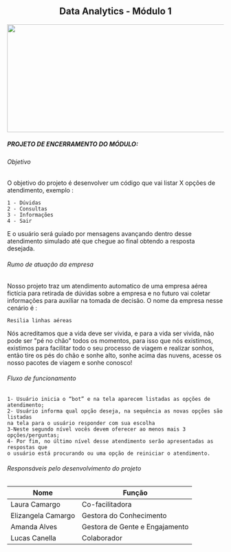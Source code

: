 ## <center>Data Analytics - Módulo 1</center>

<img src="https://scontent.fcgh57-1.fna.fbcdn.net/v/t1.6435-9/70474925_110913430306140_4230531327587254272_n.png?_nc_cat=108&ccb=1-7&_nc_sid=09cbfe&_nc_ohc=4I8Qkl4P6wsAX_0NJGE&_nc_ht=scontent.fcgh57-1.fna&oh=00_AT8LXcDS6G_J3w5Y0LjU__QM3O8s68J04eWsXLoqxLuhJg&oe=62D477D6" width="5000" height="250" />

##### PROJETO DE ENCERRAMENTO DO MÓDULO:

###### Objetivo
O objetivo do projeto é desenvolver um código que vai listar X opções de atendimento, exemplo :
~~~menu
1 - Dúvidas
2 - Consultas
3 - Informações
4 - Sair
~~~
E o usuário será guiado por mensagens avançando dentro desse atendimento simulado até que chegue ao final obtendo a resposta desejada.

###### Rumo de atuação da empresa

Nosso projeto traz um atendimento automatico de uma empresa aérea fictícia para retirada de dúvidas sobre a empresa e no futuro vai coletar informações para auxiliar na tomada de decisão. O nome da empresa nesse cenário é :
~~~nome
Resilia linhas aéreas
~~~
Nós acreditamos que a vida deve ser vivida, e para a vida ser vivida, não pode ser "pé no chão" todos os momentos, para isso que nós existimos, existimos para facilitar todo o seu processo de viagem e realizar sonhos, então tire os pés do chão e sonhe alto, sonhe acima das nuvens, acesse os nosso pacotes de viagem e sonhe conosco!


###### Fluxo de funcionamento
~~~fluxo
1- Usuário inicia o “bot” e na tela aparecem listadas as opções de atendimento;
2- Usuário informa qual opção deseja, na sequência as novas opções são listadas
na tela para o usuário responder com sua escolha
3-Neste segundo nível vocês devem oferecer ao menos mais 3 opções/perguntas;
4- Por fim, no último nível desse atendimento serão apresentadas as respostas que
o usuário está procurando ou uma opção de reiniciar o atendimento.
~~~

###### Responsáveis pelo desenvolvimento do projeto

Nome   | Função
--------- | ------
Laura Camargo | Co-facilitadora
Elizangela Camargo | Gestora do Conhecimento
Amanda Alves | Gestora de Gente e Engajamento
Lucas Canella | Colaborador


